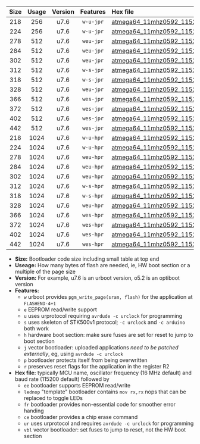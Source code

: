 |Size|Usage|Version|Features|Hex file|
|:-:|:-:|:-:|:-:|:--|
|218|256|u7.6|`w-u-jpr`|[atmega64_11mhz0592_115200bps_ur_vbl.hex](https://raw.githubusercontent.com/stefanrueger/urboot/main/atmega64_11mhz0592_115200bps_ur_vbl.hex)|
|224|256|u7.6|`w-u-jpr`|[atmega64_11mhz0592_115200bps_lednop_ur_vbl.hex](https://raw.githubusercontent.com/stefanrueger/urboot/main/atmega64_11mhz0592_115200bps_lednop_ur_vbl.hex)|
|278|512|u7.6|`weu-jpr`|[atmega64_11mhz0592_115200bps_ee_ur_vbl.hex](https://raw.githubusercontent.com/stefanrueger/urboot/main/atmega64_11mhz0592_115200bps_ee_ur_vbl.hex)|
|284|512|u7.6|`weu-jpr`|[atmega64_11mhz0592_115200bps_ee_lednop_ur_vbl.hex](https://raw.githubusercontent.com/stefanrueger/urboot/main/atmega64_11mhz0592_115200bps_ee_lednop_ur_vbl.hex)|
|302|512|u7.6|`weu-jpr`|[atmega64_11mhz0592_115200bps_ee_lednop_fr_ur_vbl.hex](https://raw.githubusercontent.com/stefanrueger/urboot/main/atmega64_11mhz0592_115200bps_ee_lednop_fr_ur_vbl.hex)|
|312|512|u7.6|`w-s-jpr`|[atmega64_11mhz0592_115200bps_vbl.hex](https://raw.githubusercontent.com/stefanrueger/urboot/main/atmega64_11mhz0592_115200bps_vbl.hex)|
|318|512|u7.6|`w-s-jpr`|[atmega64_11mhz0592_115200bps_lednop_vbl.hex](https://raw.githubusercontent.com/stefanrueger/urboot/main/atmega64_11mhz0592_115200bps_lednop_vbl.hex)|
|328|512|u7.6|`weu-jpr`|[atmega64_11mhz0592_115200bps_ee_lednop_fr_ce_ur_vbl.hex](https://raw.githubusercontent.com/stefanrueger/urboot/main/atmega64_11mhz0592_115200bps_ee_lednop_fr_ce_ur_vbl.hex)|
|366|512|u7.6|`wes-jpr`|[atmega64_11mhz0592_115200bps_ee_vbl.hex](https://raw.githubusercontent.com/stefanrueger/urboot/main/atmega64_11mhz0592_115200bps_ee_vbl.hex)|
|372|512|u7.6|`wes-jpr`|[atmega64_11mhz0592_115200bps_ee_lednop_vbl.hex](https://raw.githubusercontent.com/stefanrueger/urboot/main/atmega64_11mhz0592_115200bps_ee_lednop_vbl.hex)|
|402|512|u7.6|`wes-jpr`|[atmega64_11mhz0592_115200bps_ee_lednop_fr_vbl.hex](https://raw.githubusercontent.com/stefanrueger/urboot/main/atmega64_11mhz0592_115200bps_ee_lednop_fr_vbl.hex)|
|442|512|u7.6|`wes-jpr`|[atmega64_11mhz0592_115200bps_ee_lednop_fr_ce_vbl.hex](https://raw.githubusercontent.com/stefanrueger/urboot/main/atmega64_11mhz0592_115200bps_ee_lednop_fr_ce_vbl.hex)|
|218|1024|u7.6|`w-u-hpr`|[atmega64_11mhz0592_115200bps_ur.hex](https://raw.githubusercontent.com/stefanrueger/urboot/main/atmega64_11mhz0592_115200bps_ur.hex)|
|224|1024|u7.6|`w-u-hpr`|[atmega64_11mhz0592_115200bps_lednop_ur.hex](https://raw.githubusercontent.com/stefanrueger/urboot/main/atmega64_11mhz0592_115200bps_lednop_ur.hex)|
|278|1024|u7.6|`weu-hpr`|[atmega64_11mhz0592_115200bps_ee_ur.hex](https://raw.githubusercontent.com/stefanrueger/urboot/main/atmega64_11mhz0592_115200bps_ee_ur.hex)|
|284|1024|u7.6|`weu-hpr`|[atmega64_11mhz0592_115200bps_ee_lednop_ur.hex](https://raw.githubusercontent.com/stefanrueger/urboot/main/atmega64_11mhz0592_115200bps_ee_lednop_ur.hex)|
|302|1024|u7.6|`weu-hpr`|[atmega64_11mhz0592_115200bps_ee_lednop_fr_ur.hex](https://raw.githubusercontent.com/stefanrueger/urboot/main/atmega64_11mhz0592_115200bps_ee_lednop_fr_ur.hex)|
|312|1024|u7.6|`w-s-hpr`|[atmega64_11mhz0592_115200bps.hex](https://raw.githubusercontent.com/stefanrueger/urboot/main/atmega64_11mhz0592_115200bps.hex)|
|318|1024|u7.6|`w-s-hpr`|[atmega64_11mhz0592_115200bps_lednop.hex](https://raw.githubusercontent.com/stefanrueger/urboot/main/atmega64_11mhz0592_115200bps_lednop.hex)|
|328|1024|u7.6|`weu-hpr`|[atmega64_11mhz0592_115200bps_ee_lednop_fr_ce_ur.hex](https://raw.githubusercontent.com/stefanrueger/urboot/main/atmega64_11mhz0592_115200bps_ee_lednop_fr_ce_ur.hex)|
|366|1024|u7.6|`wes-hpr`|[atmega64_11mhz0592_115200bps_ee.hex](https://raw.githubusercontent.com/stefanrueger/urboot/main/atmega64_11mhz0592_115200bps_ee.hex)|
|372|1024|u7.6|`wes-hpr`|[atmega64_11mhz0592_115200bps_ee_lednop.hex](https://raw.githubusercontent.com/stefanrueger/urboot/main/atmega64_11mhz0592_115200bps_ee_lednop.hex)|
|402|1024|u7.6|`wes-hpr`|[atmega64_11mhz0592_115200bps_ee_lednop_fr.hex](https://raw.githubusercontent.com/stefanrueger/urboot/main/atmega64_11mhz0592_115200bps_ee_lednop_fr.hex)|
|442|1024|u7.6|`wes-hpr`|[atmega64_11mhz0592_115200bps_ee_lednop_fr_ce.hex](https://raw.githubusercontent.com/stefanrueger/urboot/main/atmega64_11mhz0592_115200bps_ee_lednop_fr_ce.hex)|

- **Size:** Bootloader code size including small table at top end
- **Useage:** How many bytes of flash are needed, ie, HW boot section or a multiple of the page size
- **Version:** For example, u7.6 is an urboot version, o5.2 is an optiboot version
- **Features:**
  + `w` urboot provides `pgm_write_page(sram, flash)` for the application at `FLASHEND-4+1`
  + `e` EEPROM read/write support
  + `u` uses urprotocol requiring `avrdude -c urclock` for programming
  + `s` uses skeleton of STK500v1 protocol; `-c urclock` and `-c arduino` both work
  + `h` hardware boot section: make sure fuses are set for reset to jump to boot section
  + `j` vector bootloader: uploaded applications *need to be patched externally*, eg, using `avrdude -c urclock`
  + `p` bootloader protects itself from being overwritten
  + `r` preserves reset flags for the application in the register R2
- **Hex file:** typically MCU name, oscillator frequency (16 MHz default) and baud rate (115200 default) followed by
  + `ee` bootloader supports EEPROM read/write
  + `lednop` "template" bootloader contains `mov rx,rx` nops that can be replaced to toggle LEDs
  + `fr` bootloader provides non-essential code for smoother error handing
  + `ce` bootloader provides a chip erase command
  + `ur` uses urprotocol and requires `avrdude -c urclock` for programming
  + `vbl` vector bootloader: set fuses to jump to reset, not the HW boot section
